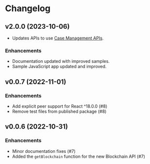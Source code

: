 # Changelog

## v2.0.0 (2023-10-06)

- Updates APIs to use [Case Management APIs](https://developer.parallelmarkets.com/docs/server/case-management-api/introduction).

### Enhancements

- Documentation updated with improved samples.
- Sample JavaScript app updated and improved.

## v0.0.7 (2022-11-01)

### Enhancements

- Add explicit peer support for React ^18.0.0 (#8)
- Remove test files from published package (#8)

## v0.0.6 (2022-10-31)

### Enhancements

- Minor documentation fixes (#7)
- Added the `getBlockchain` function for the new Blockchain API (#7)
